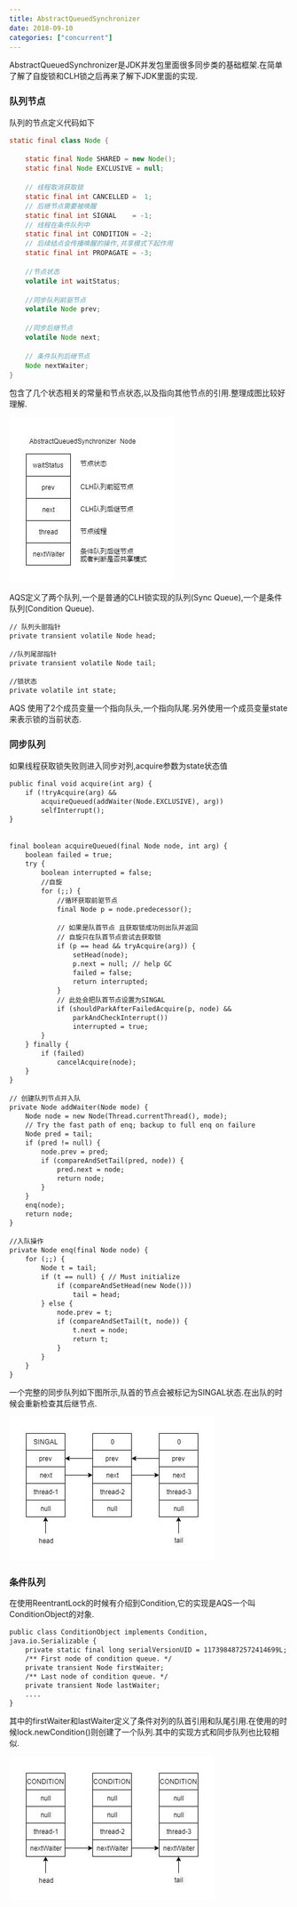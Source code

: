 ```yaml
---
title: AbstractQueuedSynchronizer
date: 2018-09-10
categories: ["concurrent"]
---
```


AbstractQueuedSynchronizer是JDK并发包里面很多同步类的基础框架.在简单了解了自旋锁和CLH锁之后再来了解下JDK里面的实现.
<!--more-->

### 队列节点

队列的节点定义代码如下

``` java
static final class Node {
    
    static final Node SHARED = new Node();
    static final Node EXCLUSIVE = null;

    // 线程取消获取锁
    static final int CANCELLED =  1;
    // 后继节点需要被唤醒
    static final int SIGNAL    = -1;
    // 线程在条件队列中
    static final int CONDITION = -2;
    // 后续结点会传播唤醒的操作,共享模式下起作用
    static final int PROPAGATE = -3;

    //节点状态
    volatile int waitStatus;

    //同步队列前驱节点
    volatile Node prev;
    
    //同步后继节点
    volatile Node next;

    // 条件队列后继节点
    Node nextWaiter;
}
```
包含了几个状态相关的常量和节点状态,以及指向其他节点的引用.整理成图比较好理解.

![image](abstract_queued_synchronizer_node.jpg)

AQS定义了两个队列,一个是普通的CLH锁实现的队列(Sync Queue),一个是条件队列(Condition Queue).


```
// 队列头部指针
private transient volatile Node head;

//队列尾部指针
private transient volatile Node tail;

//锁状态
private volatile int state;

```
AQS 使用了2个成员变量一个指向队头,一个指向队尾.另外使用一个成员变量state来表示锁的当前状态.



### 同步队列

如果线程获取锁失败则进入同步对列,acquire参数为state状态值

```
public final void acquire(int arg) {
    if (!tryAcquire(arg) &&
        acquireQueued(addWaiter(Node.EXCLUSIVE), arg))
        selfInterrupt();
}


final boolean acquireQueued(final Node node, int arg) {
    boolean failed = true;
    try {
        boolean interrupted = false;
        //自旋
        for (;;) {
            //循环获取前驱节点
            final Node p = node.predecessor();
            
            // 如果是队首节点 且获取锁成功则出队并返回
            // 自旋只在队首节点尝试去获取锁
            if (p == head && tryAcquire(arg)) {
                setHead(node);
                p.next = null; // help GC
                failed = false;
                return interrupted;
            }
            // 此处会把队首节点设置为SINGAL
            if (shouldParkAfterFailedAcquire(p, node) &&
                parkAndCheckInterrupt())
                interrupted = true;
        }
    } finally {
        if (failed)
            cancelAcquire(node);
    }
}

// 创建队列节点并入队
private Node addWaiter(Node mode) {
    Node node = new Node(Thread.currentThread(), mode);
    // Try the fast path of enq; backup to full enq on failure
    Node pred = tail;
    if (pred != null) {
        node.prev = pred;
        if (compareAndSetTail(pred, node)) {
            pred.next = node;
            return node;
        }
    }
    enq(node);
    return node;
}

//入队操作
private Node enq(final Node node) {
    for (;;) {
        Node t = tail;
        if (t == null) { // Must initialize
            if (compareAndSetHead(new Node()))
                tail = head;
        } else {
            node.prev = t;
            if (compareAndSetTail(t, node)) {
                t.next = node;
                return t;
            }
        }
    }
}

```

一个完整的同步队列如下图所示,队首的节点会被标记为SINGAL状态.在出队的时候会重新检查其后继节点.

![image](abstract_queued_synchronizer_list.jpg)

### 条件队列

在使用ReentrantLock的时候有介绍到Condition,它的实现是AQS一个叫ConditionObject的对象.


```
public class ConditionObject implements Condition, java.io.Serializable {
    private static final long serialVersionUID = 1173984872572414699L;
    /** First node of condition queue. */
    private transient Node firstWaiter;
    /** Last node of condition queue. */
    private transient Node lastWaiter;
    ....
}
```

其中的firstWaiter和lastWaiter定义了条件对列的队首引用和队尾引用.在使用的时候lock.newCondition()则创建了一个队列.其中的实现方式和同步队列也比较相似.

![image](abstract_queued_synchronizer_condition.jpg)